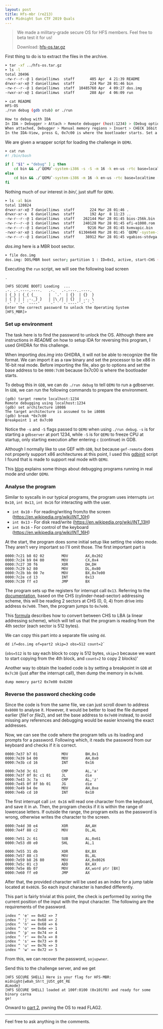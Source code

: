 ```yaml
---
layout: post
title: Hfs-mbr (re213)
ctf: Midnight Sun CTF 2019 Quals
---
```


> We made a military-grade secure OS for HFS members. Feel free to beta test it for us!
>
> Download: [hfs-os.tar.gz][download]

First thing to do is to extract the files in the archive.

```bash
➤ tar -xf ../hfs-os.tar.gz
➤ ls -l
total 20496
-rw-r--r--@ 1 daniellimws  staff       405 Apr  4 21:39 README
drwxr-xr-x@ 7 daniellimws  staff       224 Mar 28 01:46 bin
-rw-r--r--@ 1 daniellimws  staff  10485760 Apr  4 09:27 dos.img
-rwxr-xr-x@ 1 daniellimws  staff       288 Apr  4 06:09 run
```

```bash
➤ cat README
HFS-OS
./run debug (gdb stub) or ./run

How to debug with IDA
In IDA > Debugger > Attach > Remote debugger (host:1234) > (Debug options > Set specific options, UNCHECK 'software breakpoints at eip+1', CHECK 'use CS:IP in real mode')  > OK
When attached, Debugger > Manual memory regions > Insert > CHECK 16bit segment > OK
In the IDA-View, press G, 0x7c00 is where the bootloader starts. Set a BP > F9
```

We are given a wrapper script for loading the challenge in `QEMU`.

```bash
➤ cat run
#! /bin/bash

if [ "$1" = "debug" ] ; then
    cd bin && ./`QEMU`-system-i386 -s -S -m 16 -k en-us -rtc base=localtime -nographic -drive file=../dos.img -boot order=c
else
    cd bin && ./`QEMU`-system-i386 -m 16 -k en-us -rtc base=localtime -nographic -drive file=../dos.img -boot order=c
fi
```

Nothing much of our interest in *bin/*, just stuff for `QEMU`.

```bash
➤ ls -al bin
total 120824
drwxr-xr-x@ 7 daniellimws  staff       224 Mar 28 01:46 .
drwxr-xr-x  6 daniellimws  staff       192 Apr  8 11:23 ..
-rw-r--r--@ 1 daniellimws  staff    262144 Mar 28 01:45 bios-256k.bin
-rw-r--r--@ 1 daniellimws  staff    240128 Mar 28 01:45 efi-e1000.rom
-rw-r--r--@ 1 daniellimws  staff      9216 Mar 28 01:45 kvmvapic.bin
-rwxr-xr-x@ 1 daniellimws  staff  61304648 Mar 28 01:45 `QEMU`-system-i386
-rw-r--r--@ 1 daniellimws  staff     38912 Mar 28 01:45 vgabios-stdvga.bin
```

*dos.img* here is a MBR boot sector.

```bash
➤ file dos.img
dos.img: DOS/MBR boot sector; partition 1 : ID=0x1, active, start-CHS (0x0,1,1), end-CHS (0x13,15,63), startsector 63, 20097 sectors
```

Executing the `run` script, we will see the following load screen

```
.

[HFS SECURE BOOT] Loading  ...
.-. .-.----.----.   .-.   .-.----..----.
| {_} | {_{ {__     |  `.'  | {}  | {}  }
| { } | | .-._} }   | |\ /| | {}  | .-. \
`-' `-`-' `----'    `-' ` `-`----'`-' `-'
Enter the correct password to unlock the Operating System
[HFS_MBR]>
```

### Set up environment
The task here is to find the password to unlock the OS. Although there are instructions in *README* on how to setup IDA for reversing this program, I used GHIDRA for this challenge.

When importing *dos.img* into GHIDRA, it will not be able to recognize the file format. We can import it as a raw binary and set the processor to be x86 in 16-bit real mode. Before importing the file, also go to options and set the base address to be `0000:7c00` because 0x7c00 is where the bootloader starts.

To debug this in `GDB`, we can do `./run debug` to tell `QEMU` to run a gdbserver. In `GDB`, we can run the following commands to prepare the environment.

```
(gdb) target remote localhost:1234
Remote debugging using localhost:1234
(gdb) set architecture i8086
The target architecture is assumed to be i8086
(gdb) break *0x7c00
Breakpoint 1 at 0x7c00
```

Notice the `-s` and `-S` flags passed to `QEMU` when using `./run debug`. `-s` is for starting a `gdbserver` at port 1234, while `-S` is for `QEMU` to freeze CPU at startup, only starting execution after entering `c` (continue) in GDB.

Although I normally like to use GEF with `GDB`, but because `gef-remote` does not properly support x86 architectures at this point, I used this [gdbinit] script I found that is made to support real mode with `QEMU`. 

This [blog](http://ternet.fr/gdb_real_mode.html) explains some things about debugging programs running in real mode and under `QEMU`.

### Analyse the program
Similar to syscalls in our typical programs, the program uses interrupts `int 0x10`, `int 0x13`, `int 0x16` for interacting with the user.

* `int 0x10` - For reading/writing from/to the screen (https://en.wikipedia.org/wiki/INT_10H)
* `int 0x13` - For disk read/write (https://en.wikipedia.org/wiki/INT_13H)
* `int 0x16` - For control of the keyboard (https://en.wikipedia.org/wiki/INT_16H)

At the start, the program does some initial setup like setting the video mode. They aren't very important so I'll omit those. The first important part is 

``` 
0000:7c21 b8 02 02        MOV        AX,0x202
0000:7c24 b9 04 00        MOV        CX,0x4
0000:7c27 30 f6           XOR        DH,DH
0000:7c29 b2 80           MOV        DL,0x80
0000:7c2b bb 00 7e        MOV        BX,0x7e00
0000:7c2e cd 13           INT        0x13
0000:7c30 ff e3           JMP        BX
```

The program sets up the registers for interrupt call `0x13`. Referring to the [documentation](https://en.wikipedia.org/wiki/INT_13H#INT_13h_AH=02h:_Read_Sectors_From_Drive), based on the CHS (cylinder-head-sector) addressing scheme, this will be reading 2 sectors at CHS (0, 0, 4) from drive into address `0x7e00`. Then, the program jumps to `0x7e00`.

This [formula](https://en.wikipedia.org/wiki/Logical_block_addressing#CHS_conversion) describes how to convert between CHS to LBA (a linear addressing scheme), which will tell us that the program is reading from the 4th sector (each sector is 512 bytes).

We can copy this part into a separate file using `dd`.

```
dd if=dos.img of=part2 skip=3 obs=512 count=2`
```

(`obs=512` is to say each block to copy is 512 bytes, `skip=3` because we want to start copying from the 4th block, and `count=2` to copy 2 blocks)'

Another way to obtain the loaded code is by setting a breakpoint in `GDB` at `0x7c30` (just after the interrupt call), then dump the memory in `0x7e00`.

```
dump memory part2 0x7e00 0x8200
```

### Reverse the password checking code
Since the code is from the same file, we can just scroll down to address `0x8000` to analyse it. However, it would be better to load the file dumped earlier (*file1* or *file2*), and set the base address to `0x7e00` instead, to avoid missing any references and debugging would be easier knowing the exact addresses.

Now, we can see the code where the program tells us its loading and prompts for a password. Following which, it reads the password from our keyboard and checks if it is correct.

```
0000:7e37 b7 01           MOV        BH,0x1
0000:7e39 b4 00           MOV        AH,0x0
0000:7e3b cd 16           INT        0x16

0000:7e3d 3c 61           CMP        AL,'a'
0000:7e3f 0f 8c c1 01     JL         die
0000:7e43 3c 7a           CMP        AL,'z'
0000:7e45 0f 8f bb 01     JG         die
0000:7e49 b4 0e           MOV        AH,0xe
0000:7e4b cd 10           INT        0x10
```

The first interrupt call `int 0x16` will read one character from the keyboard, and save it in `ah`. Then, the program checks if it is within the range of lowercase letters. If outside the range, the program exits as the password is wrong, otherwise writes the character to the screen.

```
0000:7e4d 30 e4           XOR        AH,AH
0000:7e4f 88 c2           MOV        DL,AL

0000:7e51 2c 61           SUB        AL,0x61
0000:7e53 d0 e0           SHL        AL,1

0000:7e55 31 db           XOR        BX,BX
0000:7e57 88 c3           MOV        BL,AL
0000:7e59 b8 26 80        MOV        AX,0x8026
0000:7e5c 01 c3           ADD        BX,AX
0000:7e5e 8b 07           MOV        AX,word ptr [BX]
0000:7e60 ff e0           JMP        AX
```

After that, the provided character will be used as an index for a jump table located at `0x8026`. So each input character is handled differently.

This part is fairly trivial at this point, the check is performed by xoring the current position of the input with the input character. The following are the requirements of the password.

```
index ^ 'e' == 0x62 => 7
index ^ 'j' == 0x68 => 2
index ^ 'n' == 0x68 => 6
index ^ 'o' == 0x6e => 1
index ^ 'p' == 0x74 => 4
index ^ 'r' == 0x7a => 8
index ^ 's' == 0x73 => 0
index ^ 'u' == 0x76 => 3
index ^ 'w' == 0x72 => 5
```

From this, we can recover the password, `sojupwner`.


Send this to the challenge server, and we get

```
[HFS SECURE SHELL] Here is your flag for HFS-MBR: midnight{w0ah_Sh!t_jU5t_g0t_RE
ALmode}
[HFS SECURE SHELL] loaded at 100f:0100 (0x101f0) and ready for some binary carna
ge!
```

Onward to [part 2][part2], pwning the OS to read FLAG2.

---

Feel free to ask anything in the comments.

[download]:{{site.baseurl}}/ctfs/midnight-sun-quals-19/hfs-mbr/hfs-os.tar.gz
[part2]:{{site.baseurl}}/ctfs/midnight-sun-quals-19/hfs-dos/hfs-dos
[gdbinit]:{{site.baseurl}}/ctfs/midnight-sun-quals-19/hfs-mbr/gdbinit